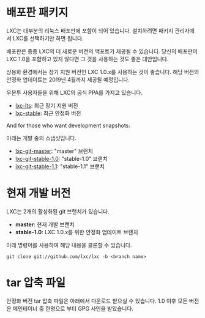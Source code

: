 
# 배포판 패키지
LXC는 대부분의 리눅스 배포판에 포함이 되어 있습니다.
설치하려면 패키지 관리자에서 LXC를 선택하기만 하면 됩니다.

배포판은 종종 LXC의 더 새로운 버전의 백포트가 제공될 수 있습니다.
당신의 배포판이 LXC 1.0을 포함하고 있지 않다면 그 것을 사용하는 것도 좋은 대안입니다.

상용화 환경에서는 장기 지원 버전인 LXC 1.0.x를 사용하는 것이 좋습니다. 해당 버전의 안정화 업데이트는 2019년 4월까지 제공될 예정입니다.

우분투 사용자들을 위해 LXC의 공식 PPA를 가지고 있습니다.

 * [lxc-lts](https://launchpad.net/~ubuntu-lxc/+archive/lxc-lts): 최근 장기 지원 버전
 * [lxc-stable](https://launchpad.net/~ubuntu-lxc/+archive/lxc-stable): 최근 안정화 버전

And for those who want development snapshots:

아래는 개발 중의 스냅샷입니다.

 * [lxc-git-master](https://launchpad.net/~ubuntu-lxc/+archive/lxc-git-master): "master" 브랜치
 * [lxc-git-stable-1.0](https://launchpad.net/~ubuntu-lxc/+archive/lxc-git-stable-1.0): "stable-1.0" 브랜치
 * [lxc-git-stable-1.1](https://launchpad.net/~ubuntu-lxc/+archive/lxc-git-stable-1.1): "stable-1.1" 브랜치

# 현재 개발 버전

LXC는 2개의 활성화된 git 브랜치가 있습니다.

 * **master**: 현재 개발 브랜치
 * **stable-1.0**:  LXC 1.0.x를 위한 안정화 업데이트 브랜치

아래 명령어를 사용하여 해당 내용을 클론할 수 있습니다.

    git clone git://github.com/lxc/lxc -b <branch name>

# tar 압축 파일

안정화 버전 tar 압축 파일은 아래에서 다운로드 받으실 수 있습니다.
1.0 이후 모든 버전은 메인테이너 중 한명으로 부터 GPG 사인을 받았습니다.
